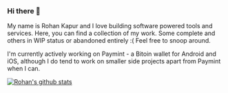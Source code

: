 ### Hi there 👋
My name is Rohan Kapur and I love building software powered tools and services. Here, you can find a collection of my work. Some complete and others in WIP status or abandoned entirely :( Feel free to snoop around. 

I'm currently actively working on Paymint - a Bitoin wallet for Android and iOS, although I do tend to work on smaller side projects apart from Paymint when I can. 

[![Rohan's github stats](https://github-readme-stats.vercel.app/api?username=RohanKapurDEV&count_private=true&show_icons=true&theme=radical)](https://github.com/anuraghazra/github-readme-stats)

